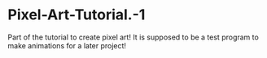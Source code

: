 # Pixel-Art-Tutorial.-1
Part of the tutorial to create pixel art!
It is supposed to be a test program to make animations for a later project!

